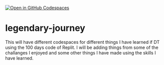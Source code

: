[![Open in GitHub Codespaces](https://github.com/codespaces/badge.svg)](https://codespaces.new/Soph8908/legendary-journey?quickstart=1)

# legendary-journey

This will have different codespaces for different things I have learned if DT using the 100 days code of Replit.
I will be adding things from some of the challanges I enjoyed and some other things I have made using the skills I have learned.
